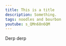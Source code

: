 ```yaml
---
title: This is a title
description: Something.
tags: noodles and bourbon
youtube: s_QMn68n6QM
---
```


Derp derp
